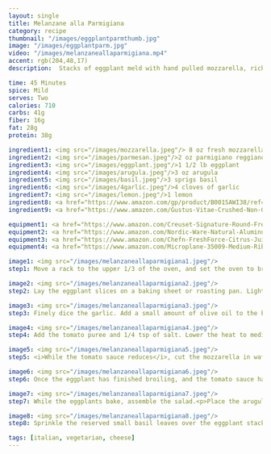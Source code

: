 ```yaml
---
layout: single
title: Melanzane alla Parmigiana
category: recipe
thumbnail: "/images/eggplantparmthumb.jpg"
image: "/images/eggplantparm.jpg"
video: "/images/melanzaneallaparmigiana.mp4"
accent: rgb(204,48,17)
description:  Stacks of eggplant meld with hand pulled mozzarella, rich tomato sauce, fresh basil, and savory parmesan cheese. Paired with a rocket salad, this is the perfect Italian comfort food.

time: 45 Minutes
spice: Mild
serves: Two
calories: 710
carbs: 41g
fiber: 16g
fat: 28g
protein: 38g

ingredient1: <img src="/images/mozzarella.jpeg"/> 8 oz fresh mozzarella 
ingredient2: <img src="/images/parmesan.jpeg"/>2 oz parmigiano reggiano
ingredient3: <img src="/images/eggplant.jpeg"/>1 1/2 lb eggplant
ingredient4: <img src="/images/arugula.jpeg"/>3 oz arugula
ingredient5: <img src="/images/basil.jpeg"/>3 sprigs basil
ingredient6: <img src="/images/4garlic.jpeg"/>4 cloves of garlic
ingredient7: <img src="/images/lemon.jpeg"/>1 lemon
ingredient8: <a href="https://www.amazon.com/gp/product/B001SAWI38/ref=as_li_qf_sp_asin_il_tl?ie=UTF8&tag=cilalime-20&camp=1789&creative=9325&linkCode=as2&creativeASIN=B001SAWI38&linkId=f50a9f64e07d6fe1dfa9c524415c9b72"><img src="/images/tomatopuree.jpeg"/>2 cup pureed tomatoes</a>
ingredient9: <a href="https://www.amazon.com/Gustus-Vitae-Crushed-Non-GMO-Seasoning/dp/B00T8AVQ4M/ref=as_li_ss_tl?s=grocery&ie=UTF8&qid=1481945021&sr=1-6&keywords=organic+red+pepper+flakes&linkCode=ll1&tag=cilalime09-20&linkId=3eacf8e946e0323de7e947533f61f45f"><img src="/images/chiliflakes.jpeg"/>1/2 tsp chili flakes</a>

equipment1: <a href="https://www.amazon.com/Creuset-Signature-Round-French-Truffle/dp/B0076NOFSC/ref=as_li_ss_tl?s=kitchen&rps=1&ie=UTF8&qid=1481598867&sr=1-38&keywords=le+creuset&refinements=p_85:2470955011&th=1&linkCode=ll1&tag=cilalime09-20&linkId=9987204213f6c7ac4d1e12889972e623"><img src="/images/stockpot.jpeg"/>stockpot</a>
equipment2: <a href="https://www.amazon.com/Nordic-Ware-Natural-Aluminum-Commercial/dp/B000G0KJG4/ref=as_li_ss_tl?s=kitchen&rps=1&ie=UTF8&qid=1481599505&sr=1-5&keywords=baking+sheet&refinements=p_85:2470955011&linkCode=ll1&tag=cilalime09-20&linkId=678ae86e82d77d1a2615466229b01cfd"><img src="/images/bakingsheet.jpeg"/>baking sheet</a>
equipment3: <a href="https://www.amazon.com/Chefn-FreshForce-Citrus-Juicer-Lemon/dp/B002XOB0P0/ref=as_li_ss_tl?s=kitchen&ie=UTF8&qid=1482038971&sr=1-2-spons&keywords=citrus+juicer&psc=1&linkCode=ll1&tag=cilalime09-20&linkId=fead6ab94c6288d353210420231dcb8a"><img src="/images/citrusjuicer.jpeg"/>citrus juicer </a>
equipment4: <a href="https://www.amazon.com/Microplane-35009-Medium-Ribbon-Grater/dp/B00009WE3V/ref=as_li_ss_tl?s=kitchen&ie=UTF8&qid=1482039177&sr=1-10&keywords=microplane&linkCode=ll1&tag=cilalime09-20&linkId=e0f7f0f676e7565f4b0f1ff0b4f8c1f6"><img src="/images/coarsegrater.jpeg"/>coarse grater </a>

image1: <img src="/images/melanzaneallaparmigiana1.jpeg"/>
step1: Move a rack to the upper 1/3 of the oven, and set the oven to broil.<p>Cut the eggplant into 1/3 inch slices.</p>

image2: <img src="/images/melanzaneallaparmigiana2.jpeg"/>
step2: Lay the eggplant slices on a baking sheet or roasting pan. Lightly toss with a small amount of olive oil, and sprinkle with a pinch of salt. <p>Place the eggplant in the oven and broil for 5 minutes, flip, and then broil on the other side.</p><p><i>Every broiler is different, keep an eye on the eggplant and avoid burning the eggplant.</i></p>

image3: <img src="/images/melanzaneallaparmigiana3.jpeg"/>
step3: Finely dice the garlic. Add a small amount of olive oil to the bottom of a stockpot or saucepan. Set the heat to medium high. Once the oil is hot, add the garlic and chili flakes. Sauté until the garlic is golden brown.

image4: <img src="/images/melanzaneallaparmigiana4.jpeg"/>
step4: Add the tomato puree and 1/4 tsp of salt. Lower the heat to medium low and allow for the tomato sauce to simmer until reduced by 25%.

image5: <img src="/images/melanzaneallaparmigiana5.jpeg"/> 
step5: <i>While the tomato sauce reduces</i>, cut the mozzarella in wafer-thin slices. Remove the basil leaves from the stem. <p><i>Set aside any leaves smaller than 1/2 inch for plating</i></p>

image6: <img src="/images/melanzaneallaparmigiana6.jpeg"/>
step6: Once the eggplant has finished broiling, and the tomato sauce has reduced, assemble the stacks on a roasting pan or baking sheet. <p>Lay down the eggplant and top with the tomato sauce, a basil leaf, and mozzarella.</p> <p>Keep stacking. Alternate the eggplant, basil, tomato sauce, and mozzarella.</p> <p>Cover the eggplant with the parmesan (reserve a small amount of the parmesan for the rocket salad).</p><p>Reduce the oven temperature to 450˚. Bake for 7 minutes until the cheese melts and begins to brown.</p>

image7: <img src="/images/melanzaneallaparmigiana7.jpeg"/>
step7: While the eggplants bake, assemble the salad.<p>Place the arugula in a bowl. Add 1/2 tbsp of olive oil, and squeeze the juice of a lemon on to the salad. Mix. Grate the remaining parmesan on top of the salad.</p>

image8: <img src="/images/melanzaneallaparmigiana8.jpeg"/> 
step8: Sprinkle the reserved small basil leaves over the eggplant stacks. Serve with the salad.

tags: [italian, vegetarian, cheese]
---
```

